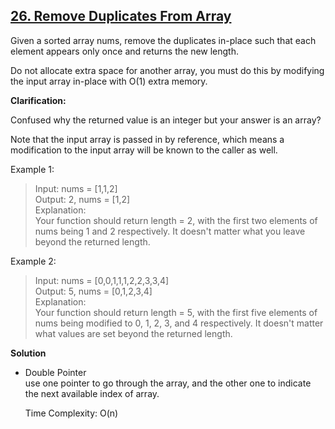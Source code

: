 ## [26. Remove Duplicates From Array](https://leetcode.com/problems/remove-duplicates-from-sorted-array/)  
Given a sorted array nums, remove the duplicates in-place such that each element appears only once and returns the new length.

Do not allocate extra space for another array, you must do this by modifying the input array in-place with O(1) extra memory.

**Clarification:**  

Confused why the returned value is an integer but your answer is an array?

Note that the input array is passed in by reference, which means a modification to the input array will be known to the caller as well.


Example 1:
>Input: nums = [1,1,2]  
Output: 2, nums = [1,2]  
Explanation:   
Your function should return length = 2, with the first two elements of nums being 1 and 2 respectively. It doesn't matter what you leave beyond the returned length.

Example 2:
>Input: nums = [0,0,1,1,1,2,2,3,3,4]  
Output: 5, nums = [0,1,2,3,4]  
Explanation:   
Your function should return length = 5, with the first five elements of nums being modified to 0, 1, 2, 3, and 4 respectively. It doesn't matter what values are set beyond the returned length.  

**Solution**
* Double Pointer  
    use one pointer to go through the array, and the other one to indicate the next available index of array.   
    
    Time Complexity: O(n)